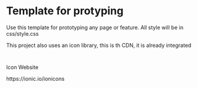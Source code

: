 <h1>Template for protyping </h1>

<p>Use this template for prototyping any page or feature. All style will be in css/style.css</p>
<p>This project also uses an icon library, this is th CDN, it is already integrated</p>
<code><script nomodule src="https://unpkg.com/ionicons@5.5.2/dist/ionicons/ionicons.js"></script>
</code>
<p>Icon Website</p> 
https://ionic.io/ionicons